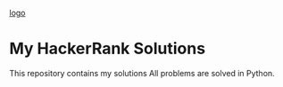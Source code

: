[logo](https://i.imgur.com/YQnaKXf.png "HackerRank")


# My HackerRank Solutions

This repository contains my solutions 
All problems are solved in Python.
